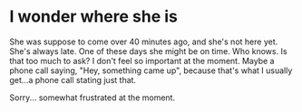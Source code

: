 # I wonder where she is

She was suppose to come over 40 minutes ago, and she's not here yet. She's always late. One of these days she might be on time. Who knows. Is that too much to ask? I don't feel so important at the moment. Maybe a phone call saying, "Hey, something came up", because that's what I usually get...a phone call stating just that.

Sorry... somewhat frustrated at the moment.

